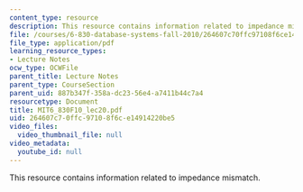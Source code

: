 ```yaml
---
content_type: resource
description: This resource contains information related to impedance mismatch.
file: /courses/6-830-database-systems-fall-2010/264607c70ffc97108f6ce14914220be5_MIT6_830F10_lec20.pdf
file_type: application/pdf
learning_resource_types:
- Lecture Notes
ocw_type: OCWFile
parent_title: Lecture Notes
parent_type: CourseSection
parent_uid: 887b347f-358a-dc23-56e4-a7411b44c7a4
resourcetype: Document
title: MIT6_830F10_lec20.pdf
uid: 264607c7-0ffc-9710-8f6c-e14914220be5
video_files:
  video_thumbnail_file: null
video_metadata:
  youtube_id: null
---
```

This resource contains information related to impedance mismatch.

